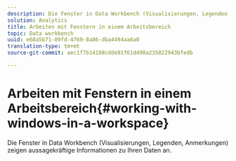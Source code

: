 ```yaml
---
description: Die Fenster in Data Workbench (Visualisierungen, Legenden, Anmerkungen) zeigen aussagekräftige Informationen zu Ihren Daten an.
solution: Analytics
title: Arbeiten mit Fenstern in einem Arbeitsbereich
topic: Data workbench
uuid: e68a5b71-89fd-4769-8a86-dba4494aa6a0
translation-type: tm+mt
source-git-commit: aec1f7b14198cdde91f61d490a235022943bfedb

---
```



# Arbeiten mit Fenstern in einem Arbeitsbereich{#working-with-windows-in-a-workspace}

Die Fenster in Data Workbench (Visualisierungen, Legenden, Anmerkungen) zeigen aussagekräftige Informationen zu Ihren Daten an.

